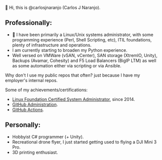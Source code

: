👋 Hi, this is @carlosjnaranjo (Carlos J Naranjo).

## Professionally: ##
- 👀 I have been primarily a Linux/Unix systems administrator, with some programming experience (Perl, Shell Scripting, etc), ITIL foundations, plenty of infrastructure and operations.
- I am currently starting to broaden my Python experience.
- Well versed on VMWare (vSAN, vCenter), SAN storage (XtremIO, Unity), Backups (Avamar, Cohesity) and F5 Load Balancers (BigIP LTM) as well as some automation either via scripting or via Ansible.

Why don't I use my public repos that often? just because I have my employer's internal repos.

Some of my achievements/certifications:
- [Linux Foundation Certified System Administrator](https://www.credly.com/badges/90970ff9-d2b3-418a-b5f7-f8494da44b06/public_url), since 2014.
- [GitHub Administration](https://www.credly.com/badges/74ab5e83-a19e-489e-b9c5-97d667499122/public_url).
- [GitHub Actions](https://www.credly.com/badges/cf4c5ce6-bf42-4b7d-bc38-33577795930e/public_url).
  
## Personally: ##
- Hobbyist C# programmer (+ Unity).
- Recreational drone flyer, I just started getting used to flying a DJI Mini 3 Pro.
- 3D printing enthusiast.
<!---
karlorange/karlorange is a ✨ special ✨ repository because its `README.md` (this file) appears on your GitHub profile.
You can click the Preview link to take a look at your changes.
--->
